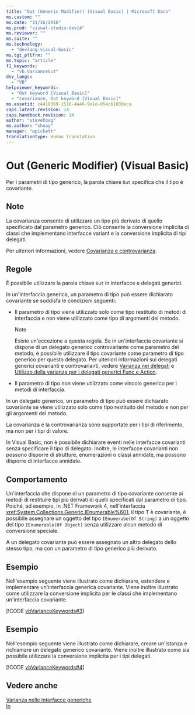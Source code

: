 ```yaml
---
title: "Out (Generic Modifier) (Visual Basic) | Microsoft Docs"
ms.custom: ""
ms.date: "11/16/2016"
ms.prod: "visual-studio-dev14"
ms.reviewer: ""
ms.suite: ""
ms.technology: 
  - "devlang-visual-basic"
ms.tgt_pltfrm: ""
ms.topic: "article"
f1_keywords: 
  - "vb.VarianceOut"
dev_langs: 
  - "VB"
helpviewer_keywords: 
  - "Out keyword [Visual Basic]"
  - "covariance, Out keyword [Visual Basic]"
ms.assetid: c4418369-1518-4a46-9a1e-054c61038eca
caps.latest.revision: 14
caps.handback.revision: 14
author: "stevehoag"
ms.author: "shoag"
manager: "wpickett"
translationtype: Human Translation
---
```

# Out (Generic Modifier) (Visual Basic)
Per i parametri di tipo generico, la parola chiave `Out` specifica che il tipo è covariante.  
  
## Note  
 La covarianza consente di utilizzare un tipo più derivato di quello specificato dal parametro generico.  Ciò consente la conversione implicita di classi che implementano interfacce variant e la conversione implicita di tipi delegati.  
  
 Per ulteriori informazioni, vedere [Covarianza e controvarianza](../Topic/Covariance%20and%20Contravariance%20\(C%23%20and%20Visual%20Basic\).md).  
  
## Regole  
 È possibile utilizzare la parola chiave `Out` in interfacce e delegati generici.  
  
 In un'interfaccia generica, un parametro di tipo può essere dichiarato covariante se soddisfa le condizioni seguenti:  
  
-   Il parametro di tipo viene utilizzato solo come tipo restituito di metodi di interfaccia e non viene utilizzato come tipo di argomenti del metodo.  
  
    > [!NOTE]
    >  Esiste un'eccezione a questa regola.  Se in un'interfaccia covariante si dispone di un delegato generico controvariante come parametro del metodo, è possibile utilizzare il tipo covariante come parametro di tipo generico per questo delegato.  Per ulteriori informazioni sui delegati generici covarianti e controvarianti, vedere [Varianza nei delegati](../Topic/Variance%20in%20Delegates%20\(C%23%20and%20Visual%20Basic\).md) e [Utilizzo della varianza per i delegati generici Func e Action](../Topic/Using%20Variance%20for%20Func%20and%20Action%20Generic%20Delegates%20\(C%23%20and%20Visual%20Basic\).md).  
  
-   Il parametro di tipo non viene utilizzato come vincolo generico per i metodi di interfaccia.  
  
 In un delegato generico, un parametro di tipo può essere dichiarato covariante se viene utilizzato solo come tipo restituito del metodo e non per gli argomenti del metodo.  
  
 La covarianza e la controvarianza sono supportate per i tipi di riferimento, ma non per i tipi di valore.  
  
 In Visual Basic, non è possibile dichiarare eventi nelle interfacce covarianti senza specificare il tipo di delegato.  Inoltre, le interfacce covarianti non possono disporre di strutture, enumerazioni o classi annidate, ma possono disporre di interfacce annidate.  
  
## Comportamento  
 Un'interfaccia che dispone di un parametro di tipo covariante consente ai metodi di restituire tipi più derivati di quelli specificati dal parametro di tipo.  Poiché, ad esempio, in .NET Framework 4, nell'interfaccia <xref:System.Collections.Generic.IEnumerable%601>, il tipo T è covariante, è possibile assegnare un oggetto del tipo `IEnumerabe(Of String)` a un oggetto del tipo `IEnumerable(Of Object)` senza utilizzare alcun metodo di conversione speciale.  
  
 A un delegato covariante può essere assegnato un altro delegato dello stesso tipo, ma con un parametro di tipo generico più derivato.  
  
## Esempio  
 Nell'esempio seguente viene illustrato come dichiarare, estendere e implementare un'interfaccia generica covariante.  Viene inoltre illustrato come utilizzare la conversione implicita per le classi che implementano un'interfaccia covariante.  
  
 [!CODE [vbVarianceKeywords#3](../CodeSnippet/VS_Snippets_VBCSharp/vbvariancekeywords#3)]  
  
## Esempio  
 Nell'esempio seguente viene illustrato come dichiarare, creare un'istanza e richiamare un delegato generico covariante.  Viene inoltre illustrato come sia possibile utilizzare la conversione implicita per i tipi delegati.  
  
 [!CODE [vbVarianceKeywords#4](../CodeSnippet/VS_Snippets_VBCSharp/vbvariancekeywords#4)]  
  
## Vedere anche  
 [Varianza nelle interfacce generiche](../Topic/Variance%20in%20Generic%20Interfaces%20\(C%23%20and%20Visual%20Basic\).md)   
 [In](../../../visual-basic/language-reference/modifiers/in-generic-modifier.md)